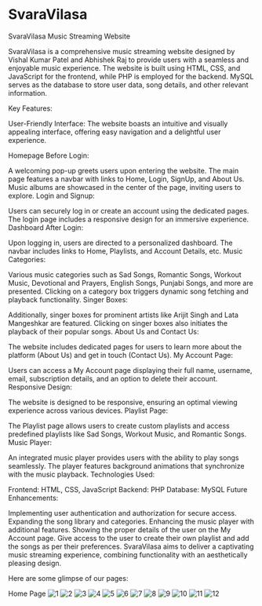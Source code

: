 # SvaraVilasa
SvaraVilasa Music Streaming Website

SvaraVilasa is a comprehensive music streaming website designed by Vishal Kumar Patel and Abhishek Raj to provide users with a seamless and enjoyable music experience. The website is built using HTML, CSS, and JavaScript for the frontend, while PHP is employed for the backend. MySQL serves as the database to store user data, song details, and other relevant information.

Key Features:

User-Friendly Interface: The website boasts an intuitive and visually appealing interface, offering easy navigation and a delightful user experience.

Homepage Before Login:

A welcoming pop-up greets users upon entering the website.
The main page features a navbar with links to Home, Login, SignUp, and About Us.
Music albums are showcased in the center of the page, inviting users to explore.
Login and Signup:

Users can securely log in or create an account using the dedicated pages.
The login page includes a responsive design for an immersive experience.
Dashboard After Login:

Upon logging in, users are directed to a personalized dashboard.
The navbar includes links to Home, Playlists, and Account Details, etc.
Music Categories:

Various music categories such as Sad Songs, Romantic Songs, Workout Music, Devotional and Prayers, English Songs, Punjabi Songs, and more are presented.
Clicking on a category box triggers dynamic song fetching and playback functionality.
Singer Boxes:

Additionally, singer boxes for prominent artists like Arijit Singh and Lata Mangeshkar are featured.
Clicking on singer boxes also initiates the playback of their popular songs.
About Us and Contact Us:

The website includes dedicated pages for users to learn more about the platform (About Us) and get in touch (Contact Us).
My Account Page:

Users can access a My Account page displaying their full name, username, email, subscription details, and an option to delete their account.
Responsive Design:

The website is designed to be responsive, ensuring an optimal viewing experience across various devices.
Playlist Page:

The Playlist page allows users to create custom playlists and access predefined playlists like Sad Songs, Workout Music, and Romantic Songs.
Music Player:

An integrated music player provides users with the ability to play songs seamlessly.
The player features background animations that synchronize with the music playback.
Technologies Used:

Frontend: HTML, CSS, JavaScript
Backend: PHP
Database: MySQL
Future Enhancements:

Implementing user authentication and authorization for secure access.
Expanding the song library and categories.
Enhancing the music player with additional features.
Showing the proper details of the user on the My Account page.
Give access to the user to create their own playlist and add the songs as per their preferences.
SvaraVilasa aims to deliver a captivating music streaming experience, combining functionality with an aesthetically pleasing design.

Here are some glimpse of our pages:

Home Page
![1](https://github.com/user-attachments/assets/2f70fd29-5a2c-44b0-805e-a0995e297c92)
![2](https://github.com/user-attachments/assets/11cf75fb-6f07-46ab-be40-8b24b8607473)
![3](https://github.com/user-attachments/assets/ec9493ad-29b1-4580-9536-096a44b6d3a4)
![4](https://github.com/user-attachments/assets/45b6b0a9-43cf-4a73-8cbf-0f1f2031d296)
![5](https://github.com/user-attachments/assets/b0401638-5783-4442-a634-7cef73196a2d)
![6](https://github.com/user-attachments/assets/ec47db1a-018c-4317-8d60-f4d3476cffd8)
![7](https://github.com/user-attachments/assets/4a7ba96a-1b0d-49a8-bdd8-56459829038b)
![8](https://github.com/user-attachments/assets/b3a78825-876e-49e5-b9e1-741288abcec2)
![9](https://github.com/user-attachments/assets/41933095-1d3c-4d6f-a478-dddc98abf989)
![10](https://github.com/user-attachments/assets/f646d9f7-cbd1-44e7-9293-a7d9fbbe021f)
![11](https://github.com/user-attachments/assets/04630fcd-6bfb-4836-9b42-891570b32610)
![12](https://github.com/user-attachments/assets/de0edeb8-8db1-40f5-9215-2e58040b920c)












